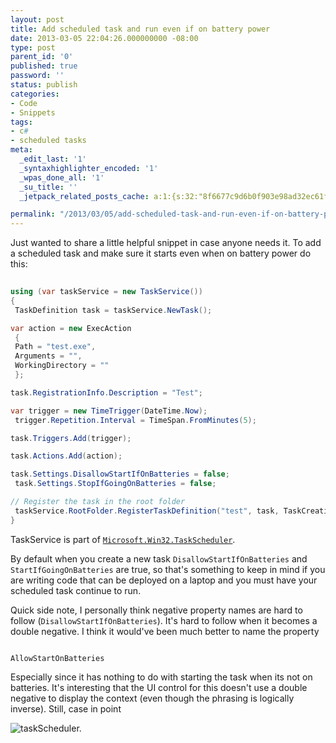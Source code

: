 ```yaml
---
layout: post
title: Add scheduled task and run even if on battery power
date: 2013-03-05 22:04:26.000000000 -08:00
type: post
parent_id: '0'
published: true
password: ''
status: publish
categories:
- Code
- Snippets
tags:
- c#
- scheduled tasks
meta:
  _edit_last: '1'
  _syntaxhighlighter_encoded: '1'
  _wpas_done_all: '1'
  _su_title: ''
  _jetpack_related_posts_cache: a:1:{s:32:"8f6677c9d6b0f903e98ad32ec61f8deb";a:2:{s:7:"expires";i:1561852696;s:7:"payload";a:3:{i:0;a:1:{s:2:"id";i:155;}i:1;a:1:{s:2:"id";i:4394;}i:2;a:1:{s:2:"id";i:265;}}}}

permalink: "/2013/03/05/add-scheduled-task-and-run-even-if-on-battery-power/"
---
```

Just wanted to share a little helpful snippet in case anyone needs it. To add a scheduled task and make sure it starts even when on battery power do this:

```csharp
  
using (var taskService = new TaskService())  
{  
 TaskDefinition task = taskService.NewTask();

var action = new ExecAction  
 {  
 Path = "test.exe",  
 Arguments = "",  
 WorkingDirectory = ""  
 };

task.RegistrationInfo.Description = "Test";

var trigger = new TimeTrigger(DateTime.Now);  
 trigger.Repetition.Interval = TimeSpan.FromMinutes(5);

task.Triggers.Add(trigger);

task.Actions.Add(action);

task.Settings.DisallowStartIfOnBatteries = false;  
 task.Settings.StopIfGoingOnBatteries = false;

// Register the task in the root folder  
 taskService.RootFolder.RegisterTaskDefinition("test", task, TaskCreation.CreateOrUpdate, "SYSTEM", null, TaskLogonType.ServiceAccount, null);  
}  

```

TaskService is part of [`Microsoft.Win32.TaskScheduler`](http://taskscheduler.codeplex.com/).

By default when you create a new task `DisallowStartIfOnBatteries` and `StartIfGoingOnBatteries` are true, so that's something to keep in mind if you are writing code that can be deployed on a laptop and you must have your scheduled task continue to run.

Quick side note, I personally think negative property names are hard to follow (`DisallowStartIfOnBatteries`). It's hard to follow when it becomes a double negative. I think it would've been much better to name the property

```
  
AllowStartOnBatteries  

```

Especially since it has nothing to do with starting the task when its not on batteries. It's interesting that the UI control for this doesn't use a double negative to display the context (even though the phrasing is logically inverse). Still, case in point

![taskScheduler.](http://onoffswitch.net/wp-content/uploads/2013/03/taskScheduler.-600x451.png)

